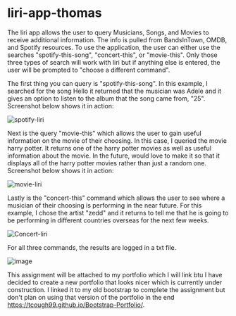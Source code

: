 # liri-app-thomas

The liri app allows the user to query Musicians, Songs, and Movies to receive additional information. The info is pulled from BandsInTown, OMDB, and Spotify resources. To use the application, the user can either use the searches "spotify-this-song", "concert-this", or "movie-this". Only those three types of search will work with liri but if anything else is entered, the user will be prompted to "choose a different command". 

The first thing you can query is "spotify-this-song". In this example, I searched for the song Hello it returned that the musician was Adele and it gives an option to listen to the album that the song came from, "25". Screenshot below shows it in action: 


![spotify-liri](https://user-images.githubusercontent.com/52939962/67244682-41200f00-f428-11e9-8c90-1b5e0bc6e5cb.PNG)

Next is the query "movie-this" which allows the user to gain useful information on the movie of their choosing. In this case, I queried the movie harry potter. It returns one of the harry potter movies as well as useful information about the movie. In the future, would love to make it so that it displays all of the harry potter movies rather than just a random one. Screenshot below shows it in action: 


![movie-liri](https://user-images.githubusercontent.com/52939962/67244757-6f9dea00-f428-11e9-8403-098600ee2b5b.png)

Lastly is the "concert-this" command which allows the user to see where a musician of their choosing is performing in the near future. For this example, I chose the artist "zedd" and it returns to tell me that he is going to be performing in different countries overseas for the next few weeks. 


![Concert-liri](https://user-images.githubusercontent.com/52939962/67244894-bdb2ed80-f428-11e9-821a-588aa36d9ba5.PNG)


For all three commands, the results are logged in a txt file. 

![image](https://user-images.githubusercontent.com/52939962/67438470-92afd180-f5c1-11e9-9d55-1a4a87594add.png)

This assignment will be attached to my portfolio which I will link btu I have decided to create a new portfolio that looks nicer which is currently under construction. I linked it to my old bootstrap to complete the assignment but don't plan on using that version of the portfolio in the end https://tcough99.github.io/Bootstrap-Portfolio/.
